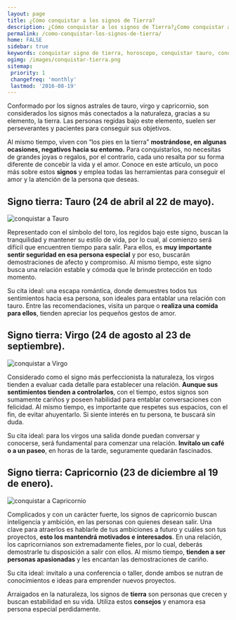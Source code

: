 ```yaml
---
layout: page
title: ¿Cómo conquistar a los signos de Tierra?
description: ¿Cómo conquistar a los signos de Tierra?¿Como conquistar a Tauro?¿Como conquistar a Virgo?¿Como conquistar a Capricornio?
permalink: /como-conquistar-los-signos-de-tierra/
home: FALSE
sidebar: true
keywords: conquistar signo de tierra, horoscopo, conquistar tauro, conquistar virgo, conquistar capricornio, amor, como conquistar un signo, zodiaco
ogimg: /images/conquistar-tierra.png
sitemap:
 priority: 1
 changefreq: 'monthly'
 lastmod: '2016-08-19'
---
```


Conformado por los signos astrales de tauro, virgo y capricornio, son
considerados los signos más conectados a la naturaleza, gracias a su
elemento, la tierra. Las personas regidas bajo este elemento, suelen ser
perseverantes y pacientes para conseguir sus objetivos.

Al mismo tiempo, viven con “los pies en la tierra” **mostrándose, en
algunas ocasiones, negativos hacia su entorno.** Para conquistarlos, no
necesitas de grandes joyas o regalos, por el contrario, cada uno resalta
por su forma diferente de concebir la vida y el amor. Conoce en este
artículo, un poco más sobre estos **signos** y emplea todas las
herramientas para conseguir el amor y la atención de la persona que
deseas.

Signo tierra: Tauro (24 de abril al 22 de mayo). 
----------------------------------------------------------
![conquistar a Tauro](http://horoscopo-del-dia.com/images/tauro.png "Como conquistar a Tauro")


Representado con el símbolo del toro, los regidos bajo este signo,
buscan la tranquilidad y mantener su estilo de vida, por lo cual, al
comienzo será difícil que encuentren tiempo para salir. Para ellos, es
**muy importante sentir seguridad en esa persona especial** y por eso,
buscarán demostraciones de afecto y compromiso. Al mismo tiempo, este
signo busca una relación estable y cómoda que le brinde protección en
todo momento.

Su cita ideal: una escapa romántica, donde demuestres todos tus
sentimientos hacia esa persona, son ideales para entablar una relación
con tauro. Entre las recomendaciones, visita un parque o **realiza una
comida para ellos**, tienden apreciar los pequeños gestos de amor.

Signo tierra: Virgo (24 de agosto al 23 de septiembre). 
----------------------------------------------------------
![conquistar a Virgo](http://horoscopo-del-dia.com/images/virgo.png "Como conquistar a Virgo")


Considerado como el signo más perfeccionista la naturaleza, los virgos
tienden a evaluar cada detalle para establecer una relación. **Aunque
sus sentimientos tienden a controlarlos**, con el tiempo, estos signos
son sumamente cariños y poseen habilidad para entablar conversaciones
con felicidad. Al mismo tiempo, es importante que respetes sus espacios,
con el fin, de evitar ahuyentarlo. Si siente interés en tu persona, te
buscará sin duda.

Su cita ideal: para los virgos una salida donde puedan conversar y
conocerse, será fundamental para comenzar una relación. **Invítalo un
café o a un paseo**, en horas de la tarde, seguramente quedarán
fascinados.

Signo tierra: Capricornio (23 de diciembre al 19 de enero). 
----------------------------------------------------------
![conquistar a Capricornio](http://horoscopo-del-dia.com/images/capricornio.png "Como conquistar a capricornio")


Complicados y con un carácter fuerte, los signos de capricornio buscan
inteligencia y ambición, en las personas con quienes desean salir. Una
clave para atraerlos es hablarle de tus ambiciones a futuro y cuáles son
tus proyectos, **esto los mantendrá motivados e interesados**. En una
relación, los capricornianos son extremadamente fieles, por lo cual,
deberás demostrarle tu disposición a salir con ellos. Al mismo tiempo,
**tienden a ser personas apasionadas** y les encantan las demostraciones
de cariño.

Su cita ideal: invítalo a una conferencia o taller, donde ambos se
nutran de conocimientos e ideas para emprender nuevos proyectos.

Arraigados en la naturaleza, los signos de **tierra** son personas que
crecen y buscan estabilidad en su vida. Utiliza estos **consejos** y
enamora esa persona especial perdidamente.

